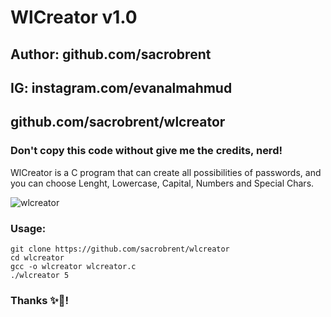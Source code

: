 

# WlCreator v1.0
## Author: github.com/sacrobrent
## IG: instagram.com/evanalmahmud
## github.com/sacrobrent/wlcreator
### Don't copy this code without give me the credits, nerd! 

WlCreator is a C program that can create all possibilities of passwords, and you can choose Lenght, Lowercase, Capital, Numbers and Special Chars.

![wlcreator](https://user-images.githubusercontent.com/34893261/41489535-b6fb8902-70c6-11e8-9071-f3da8f987a2a.png)

### Usage:
```
git clone https://github.com/sacrobrent/wlcreator
cd wlcreator
gcc -o wlcreator wlcreator.c
./wlcreator 5
```

### Thanks ✨🥀!
